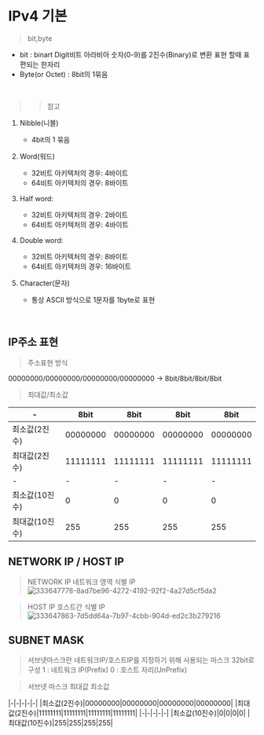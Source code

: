 # IPv4 기본
> bit,byte
- bit : binart Digit비트 아라비아 숫자(0-9)를 2진수(Binary)로 변환 표현 할때 표편되는 한자리
- Byte(or Octet) : 8bit의 1묶음
<br>

>> 참고  <br>

1) Nibble(니블)
    - 4bit의 1 묶음
    
2) Word(워드)
    - 32비트 아키텍처의 경우: 4바이트
    - 64비트 아키텍처의 경우: 8바이트

3) Half word:
    - 32비트 아키텍처의 경우: 2바이트
    - 64비트 아키텍처의 경우: 4바이트

4) Double word:
     - 32비트 아키텍처의 경우: 8바이트
     - 64비트 아키텍처의 경우: 16바이트

5) Character(문자)
     - 통상 ASCII 방식으로 1문자를 1byte로 표현

<br>

## IP주소 표현
> 주소표현 방식

00000000/00000000/00000000/00000000 -> 8bit/8bit/8bit/8bit

> 최대값/최소값

|-|8bit|8bit|8bit|8bit|
|-|-|-|-|-|
|최소값(2진수)|00000000|00000000|00000000|00000000|
|최대값(2진수)|11111111|11111111|11111111|11111111|
|-|-|-|-|-|
|최소값(10진수)|0|0|0|0|
|최대값(10진수)|255|255|255|255|


## NETWORK IP / HOST IP
> NETWORK IP
    네트워크 영역 식별 IP
![333647778-8ad7be96-4272-4192-92f2-4a27d5cf5da2](https://github.com/user-attachments/assets/2a648d22-8256-49d9-be3d-bbc3d15803f7)

> HOST IP
    호스트간 식별 IP
![333647863-7d5dd64a-7b97-4cbb-904d-ed2c3b279216](https://github.com/user-attachments/assets/fc7db4f0-34ea-43d5-97d6-07efc34753be)

## SUBNET MASK
> 서브넷마스크란
    네트워크IP/호스트IP를 지정하기 위해 사용되는 마스크
    32bit로 구성
    1 : 네트워크 IP(Prefix)
    0 : 호스트 자리(UnPrefix)

> 서브넷 마스크 최대값 최소값

|-|-|-|-|-|
|최소값(2진수)|00000000|00000000|00000000|00000000|
|최대값(2진수)|11111111|11111111|11111111|11111111|
|-|-|-|-|-|
|최소값(10진수)|0|0|0|0|
|최대값(10진수)|255|255|255|255|











